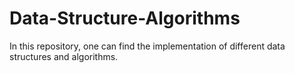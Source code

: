 # Data-Structure-Algorithms
In this repository, one can find the implementation of different data structures and algorithms.
